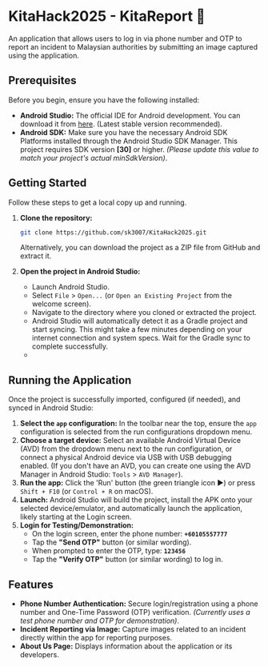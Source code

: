 # KitaHack2025 - KitaReport 📸

An application that allows users to log in via phone number and OTP to report an incident to Malaysian authorities by submitting an image captured using the application.

## Prerequisites

Before you begin, ensure you have the following installed:

* **Android Studio:** The official IDE for Android development. You can download it from [here](https://developer.android.com/studio). (Latest stable version recommended).
* **Android SDK:** Make sure you have the necessary Android SDK Platforms installed through the Android Studio SDK Manager. This project requires SDK version **[30]** or higher. *(Please update this value to match your project's actual minSdkVersion)*.


## Getting Started

Follow these steps to get a local copy up and running.

1.  **Clone the repository:**
    ```bash
    git clone https://github.com/sk3007/KitaHack2025.git
    ```
    Alternatively, you can download the project as a ZIP file from GitHub and extract it.

2.  **Open the project in Android Studio:**
    * Launch Android Studio.
    * Select `File` > `Open...` (or `Open an Existing Project` from the welcome screen).
    * Navigate to the directory where you cloned or extracted the project.
    * Android Studio will automatically detect it as a Gradle project and start syncing. This might take a few minutes depending on your internet connection and system specs. Wait for the Gradle sync to complete successfully.
    * 

## Running the Application

Once the project is successfully imported, configured (if needed), and synced in Android Studio:

1.  **Select the `app` configuration:** In the toolbar near the top, ensure the `app` configuration is selected from the run configurations dropdown menu.
2.  **Choose a target device:** Select an available Android Virtual Device (AVD) from the dropdown menu next to the run configuration, or connect a physical Android device via USB with USB debugging enabled. (If you don't have an AVD, you can create one using the AVD Manager in Android Studio: `Tools` > `AVD Manager`).
3.  **Run the app:** Click the 'Run' button (the green triangle icon ▶️) or press `Shift + F10` (or `Control + R` on macOS).
4.  **Launch:** Android Studio will build the project, install the APK onto your selected device/emulator, and automatically launch the application, likely starting at the Login screen.
5.  **Login for Testing/Demonstration:**
    * On the login screen, enter the phone number: **`+60105557777`**
    * Tap the **"Send OTP"** button (or similar wording).
    * When prompted to enter the OTP, type: **`123456`**
    * Tap the **"Verify OTP"** button (or similar wording) to log in.

## Features

* **Phone Number Authentication:** Secure login/registration using a phone number and One-Time Password (OTP) verification. *(Currently uses a test phone number and OTP for demonstration)*.
* **Incident Reporting via Image:** Capture images related to an incident directly within the app for reporting purposes.
* **About Us Page:** Displays information about the application or its developers.
